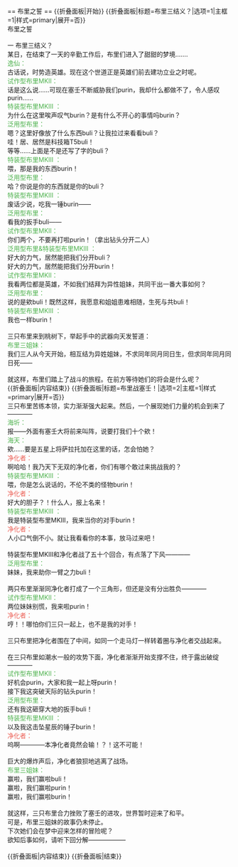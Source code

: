 == 布里之誓 ==
{{折叠面板|开始}}
{{折叠面板|标题=布里三结义？|选项=1|主框=1|样式=primary|展开=否}}
<br>
布里之誓<br>
<br>
一 布里三结义？<br>
某日，在结束了一天的辛勤工作后，布里们进入了甜甜的梦境…….<br>
<span style="color:#4eb24e;">逸仙：</span><br>
古话说，时势造英雄。现在这个世道正是英雄们前去建功立业之时呢。<br>
<span style="color:#4eb24e;">试作型布里MKII：</span><br>
话是这么说……可现在塞壬不断威胁我们purin，我却什么都做不了，令人感叹purin……<br>
<span style="color:#4eb24e;">特装型布里MKIII ：</span><br>
为什么在这里唉声叹气burin？是有什么不开心的事情吗burin？<br>
<span style="color:#4eb24e;">泛用型布里：</span><br>
嗯？这里好像放了什么东西buli？让我拉过来看看buli？<br>
哇！居、居然是科技箱T5buli！<br>
等等……上面是不是还写了字的buli？<br>
<span style="color:#4eb24e;">特装型布里MKIII ：</span><br>
喂，那是我的东西burin！<br>
<span style="color:#4eb24e;">泛用型布里：</span><br>
哈？你说是你的东西就是你的buli？<br>
<span style="color:#4eb24e;">特装型布里MKIII ：</span><br>
废话少说，吃我一锤burin——<br>
<span style="color:#4eb24e;">泛用型布里：</span><br>
看我的扳手buli——<br>
<span style="color:#4eb24e;">试作型布里MKII：</span><br>
你们两个，不要再打啦purin！（拿出钻头分开二人）<br>
<span style="color:#4eb24e;">泛用型布里&特装型布里MKIII ：</span><br>
好大的力气，居然能把我们分开buli？<br>
好大的力气，居然能把我们分开burin！<br>
<span style="color:#4eb24e;">试作型布里MKII：</span><br>
我看两位都是英雄，不如我们结拜为异性姐妹，共同干出一番大事如何？<br>
<span style="color:#4eb24e;">泛用型布里：</span><br>
说的是欸buli！既然这样，我愿意和姐姐患难相随，生死与共buli！<br>
<span style="color:#4eb24e;">特装型布里MKIII ：</span><br>
我也一样burin！<br>
<br>
三只布里来到桃树下，举起手中的武器向天发誓道：<br>
<span style="color:#4eb24e;">布里三姐妹：</span><br>
我们三人从今天开始，相互结为异姓姐妹，不求同年同月同日生，但求同年同月同日死——<br>
<br>
就这样，布里们踏上了战斗的旅程。在前方等待她们的将会是什么呢？<br>
{{折叠面板|内容结束}}
{{折叠面板|标题=布里战塞壬！|选项=2|主框=1|样式=primary|展开=否}}
<br>
三只布里苦练本领，实力渐渐强大起来。然后，一个展现她们力量的机会到来了————<br>
<span style="color:#4eb24e;">海圻：</span><br>
报——外面有塞壬大将前来叫阵，说要打我们十个欸！<br>
<span style="color:#4eb24e;">海天：</span><br>
欸……要是五星上将萨拉托加在这里的话，怎会怕她？<br>
<span style="color:#ec5d53;">净化者：</span><br>
啊哈哈！我乃天下无双的净化者，你们有哪个敢过来挑战我的？<br>
<span style="color:#4eb24e;">特装型布里MKIII ：</span><br>
喂，你是怎么说话的，不伦不类的怪物burin！<br>
<span style="color:#ec5d53;">净化者：</span><br>
好大的胆子？！什么人，报上名来！<br>
<span style="color:#4eb24e;">特装型布里MKIII ：</span><br>
我是特装型布里MKIII，我来当你的对手burin！<br>
<span style="color:#ec5d53;">净化者：</span><br>
人小口气倒不小。就让我看看你的本事，放马过来吧！<br>
<br>
特装型布里MKIII和净化者战了五十个回合，有点落了下风————<br>
<span style="color:#4eb24e;">泛用型布里：</span><br>
妹妹，我来助你一臂之力buli！<br>
<br>
两只布里渐渐同净化者打成了一个三角形，但还是没有分出胜负————<br>
<span style="color:#4eb24e;">试作型布里MKII：</span><br>
两位妹妹别慌，我来啦purin！<br>
<span style="color:#ec5d53;">净化者：</span><br>
哼！！哪怕你们三只一起上，也不是我的对手！<br>
<br>
三只布里把净化者围在了中间，如同一个走马灯一样转着圈与净化者交战起来。<br>
<br>
在三只布里如潮水一般的攻势下面，净化者渐渐开始支撑不住，终于露出破绽————<br>
<span style="color:#4eb24e;">试作型布里MKII：</span><br>
好机会purin，大家和我一起上呀purin！<br>
接下我这突破天际的钻头purin！<br>
<span style="color:#4eb24e;">泛用型布里：</span><br>
还有我这砸穿大地的扳手buli！<br>
<span style="color:#4eb24e;">特装型布里MKIII ：</span><br>
以及我这击坠星辰的锤子burin！<br>
<span style="color:#ec5d53;">净化者：</span><br>
呜啊————本净化者竟然会输！？！这不可能！<br>
<br>
巨大的爆炸声后，净化者狼狈地逃离了战场。<br>
<span style="color:#4eb24e;">布里三姐妹：</span><br>
赢啦，我们赢啦buli！<br>
赢啦，我们赢啦purin！<br>
赢啦，我们赢啦burin！<br>
<br>
就这样，三只布里合力挫败了塞壬的进攻，世界暂时迎来了和平。<br>
可是，布里三姐妹的故事仍未停止。<br>
下次她们会在梦中迎来怎样的冒险呢？<br>
欲知后事如何，请听下回分解——————<br>
<br>
{{折叠面板|内容结束}}
{{折叠面板|结束}}